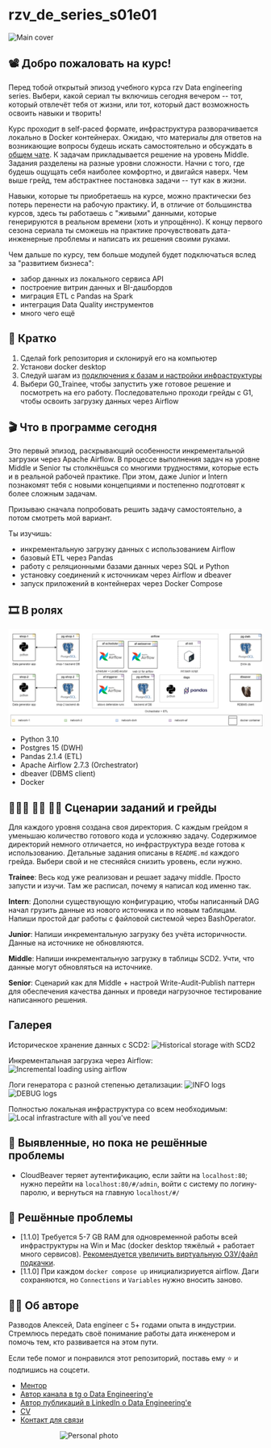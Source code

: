# rzv_de_series_s01e01

![Main cover](./images/s01e01.jpg)

## 📽️ Добро пожаловать на курс!
Перед тобой открытый эпизод учебного курса rzv Data engineering series. Выбери, какой сериал ты включишь сегодня вечером -- тот, который отвлечёт тебя от жизни, или тот, который даст возможность освоить навыки и творить!

Курс проходит в self-paced формате, инфраструктура разворачивается локально в Docker контейнерах. Ожидаю, что материалы для ответов на возникающие вопросы будешь искать самостоятельно и обсуждать в [общем чате](https://t.me/rzv_de_series). К задачам прикладывается решение на уровень Middle. Задания разделены на разные уровни сложности. Начни с того, где будешь ощущать себя наиболее комфортно, и двигайся наверх. Чем выше грейд, тем абстрактнее постановка задачи -- тут как в жизни.

Навыки, которые ты приобретаешь на курсе, можно практически без потерь перенести на рабочую практику. И, в отличие от большинства курсов, здесь ты работаешь с "живыми" данными, которые генерируются в реальном времени (хоть и упрощённо). К концу первого сезона сериала ты сможешь на практике прочувствовать дата-инженерные проблемы и написать их решения своими руками.

Чем дальше по курсу, тем больше модулей будет подключаться вслед за "развитием бизнеса":
* забор данных из локального сервиса API
* построение витрин данных и BI-дашбордов
* миграция ETL с Pandas на Spark
* интеграция Data Quality инструментов
* много чего ещё

## 🥱 Кратко
1. Сделай fork репозитория и склонируй его на компьютер
2. Установи docker desktop
3. Следуй шагам из [подключения к базам и настройки инфраструктуры](setup_instructions_ru.md)
4. Выбери G0_Trainee, чтобы запустить уже готовое решение и посмотреть на его работу. Последовательно проходи грейды с G1, чтобы освоить загрузку данных через Airflow

## 🎬 Что в программе сегодня
Это первый эпизод, раскрывающий особенности инкрементальной загрузки через Apache Airflow. В процессе выполнения задач на уровне Middle и Senior ты столкнёшься со многими трудностями, которые есть и в реальной рабочей практике. При этом, даже Junior и Intern познакомят тебя с новыми концепциями и постепенно подготовят к более сложным задачам. 

Призываю сначала попробовать решить задачу самостоятельно, а потом смотреть мой вариант.

Ты изучишь:
* инкрементальную загрузку данных с использованием Airflow
* базовый ETL через Pandas
* работу с реляционными базами данных через SQL и Python
* установку соединений к источникам через Airflow и dbeaver
* запуск приложений в контейнерах через Docker Compose

## 🎞️ В ролях
![Stack used](./images/image-6.png)

* Python 3.10
* Postgres 15 (DWH)
* Pandas 2.1.4 (ETL)
* Apache Airflow 2.7.3 (Orchestrator)
* dbeaver (DBMS client)
* Docker

## 👨🏻‍🦲 👦🏻 🧔🏻 Сценарии заданий и грейды
Для каждого уровня создана своя директория. С каждым грейдом я уменьшаю количество готового кода и усложняю задачу. Содержимое директорий немного отличается, но инфраструктура везде готова к использованию. Детальные задания описаны в `README.md` каждого грейда. Выбери свой и не стесняйся снизить уровень, если нужно.

**Trainee**: Весь код уже реализован и решает задачу middle. Просто запусти и изучи. Там же расписал, почему я написал код именно так.

**Intern**: Дополни существующую конфигурацию, чтобы написанный DAG начал грузить данные из нового источника и по новым таблицам. Напиши простой даг работы с файловой системой через BashOperator.

**Junior**: Напиши инкрементальную загрузку без учёта историчности. Данные на источнике не обновляются.

**Middle**: Напиши инкрементальную загрузку в таблицы SCD2. Учти, что данные могут обновляться на источнике.

**Senior**: Сценарий как для Middle + настрой Write-Audit-Publish паттерн для обеспечения качества данных и проведи нагрузочное тестирование написанного решения.


## Галерея
Историческое хранение данных с SCD2:
![Historical storage with SCD2](./images/image.png)

Инкрементальная загрузка через Airflow:
![Incremental loading using airflow](./images/image-1.png)

Логи генератора с разной степенью детализации:
![INFO logs](./images/image-3.png)
![DEBUG logs](./images/image-4.png)

Полностью локальная инфраструктура со всем необходимым:
![Local infrastracture with all you've need](./images/image-5.png)


## 🚧 Выявленные, но пока не решённые проблемы
* CloudBeaver теряет аутентификацию, если зайти на `localhost:80`; нужно перейти на `localhost:80/#/admin`, войти с систему по логину-паролю, и вернуться на главную `localhost/#/`


## 🎉 Решённые проблемы
* [1.1.0] Требуется 5-7 GB RAM для одновременной работы всей инфраструктуры на Win и Mac (docker desktop тяжёлый + работает много сервисов). [Рекомендуется увеличить виртуальную ОЗУ/файл подкачки](https://www.windowscentral.com/how-change-virtual-memory-size-windows-10).
* [1.1.0] При каждом `docker compose up` инициализриуется airflow. Даги сохраняются, но `Connections` и `Variables` нужно вносить заново.


## 👷🏻 Об авторе
Разводов Алексей, Data engineer с 5+ годами опыта в индустрии. Стремлюсь передать своё понимание работы дата инженером и помочь тем, кто развивается на этом пути.

Если тебе помог и понравился этот репозиторий, поставь ему ⭐ и подпишись на соцсети.
* [Ментор](https://razvodov-mentorship-de.notion.site/About-me-and-mentorship_ru-06510bfd4bbd4dcba93c351df0ff4a0e)
* [Автор канала в tg о Data Engineering'e](https://t.me/rzv_de)
* [Автор публикаций в LinkedIn о Data Engineering'e](https://www.linkedin.com/in/razvodov-alexey/)
* [CV](https://docs.google.com/document/d/1tYi0s7yNsGl_Xts5CrHDegLvAtlHtz7jPSp074MfCyI/edit?usp=sharing)
* [Контакт для связи](https://t.me/razvodov_de_mentor)

<img src="images/photo.jpg" alt="Personal photo" width="300" style="display: block; margin: auto"/>
